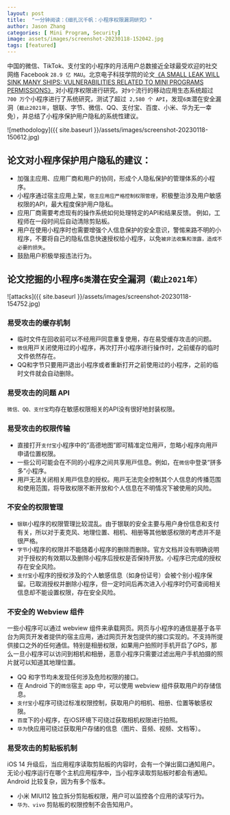 ```yaml
---
layout: post
title:  "一分钟阅读：《细孔沉千帆：小程序权限漏洞研究》"
author: Jason Zhang
categories: [ Mini Program, Security]
image: assets/images/screenshot-20230118-152042.jpg
tags: [featured]
---
```

中国的微信、TikTok、支付宝的小程序的月活用户总数接近全球最受欢迎的社交网络 Facebook `28.9 亿 MAU`。北京电子科技学院的论文[《A SMALL LEAK WILL SINK MANY SHIPS: VULNERABILITIES RELATED TO MINI PROGRAMS PERMISSIONS》][paper1-url] 对小程序权限进行研究。对`9个`流行的移动应用生态系统超过 `700 万`个小程序进行了系统研究，测试了超过` 2,580 个 API`，发现`6类`潜在安全漏洞（`截止2021年`，银联、字节、微信、QQ、支付宝、百度、小米、华为无一幸免），并总结了小程序保护用户隐私的系统性建议。

![methodology]({{ site.baseurl }}/assets/images/screenshot-20230118-150612.jpg)

## 论文对小程序保护用户隐私的建议：
- 加强主应用、应用厂商和用户的协同，形成个人隐私保护的管理体系的小程序。
- 小程序通过宿主应用上架，`宿主应用应严格控制权限管理`，积极整治涉及用户敏感权限的API，最大程度保护用户隐私。 
- 应用厂商需要考虑现有的操作系统如何处理特定的API和结果反馈。 例如，工程师在一段时间后自动清除剪贴板。 
- 用户在使用小程序时也需要增强个人信息保护的安全意识，警惕来路不明的小程序，不要将自己的隐私信息快速授权给小程序，以免`被非法收集和泄露，造成不必要的损失`。 
- 鼓励用户积极举报违法行为。

## 论文挖掘的小程序`6类`潜在安全漏洞`（截止2021年）`
![attacks]({{ site.baseurl }}/assets/images/screenshot-20230118-154752.jpg)

### 易受攻击的缓存机制
- 临时⽂件在回收前可以不经⽤⼾同意重复使⽤，存在易受缓存攻击的问题。
- `微信`⽤⼾关闭使⽤过的⼩程序，再次打开⼩程序进⾏操作时，之前缓存的临时⽂件依然存在。
- QQ和字节只要⽤⼾退出⼩程序或者重新打开之前使⽤过的⼩程序，之前的临时⽂件就会⾃动删除。

### 易受攻击的问题 API
`微信、QQ、支付宝`均存在敏感权限相关的API没有很好地封装权限。


### 易受攻击的权限传输
- 直接打开`⽀付宝`⼩程序中的“⾼德地图”即可精准定位⽤⼾，忽略⼩程序向⽤⼾申请位置权限。
- ⼀些公司可能会在不同的⼩程序之间共享⽤⼾信息。例如，在`微信`中登录“拼多多”⼩程序。
- ⽤⼾⽆法关闭相关⽤⼾信息的授权。⽤⼾⽆法完全控制其个⼈信息的传播范围和使⽤范围，将导致权限不断开放和个⼈信息在不明情况下被使⽤的⻛险。

### 不安全的权限管理
- `银联`小程序的权限管理比较混乱。由于银联的安全主要与用户身份信息和支付有关，所以对于麦克风、地理位置、相机、相册等其他敏感权限的考虑并不是很严格。 
- `字节`小程序的权限并不能随着小程序的删除而删除。官方文档并没有明确说明对于授权的有效期以及删除小程序后授权是否保持开放。小程序已完成的授权存在安全风险。
- `支付宝`小程序的授权涉及的个人敏感信息（如身份证号）会被个别小程序保留。已取消授权并删除小程序，但一定时间后再次进入小程序时仍可查阅相关信息却不能设置权限，存在安全风险。


### 不安全的 Webview 组件
一些小程序可以通过 webview 组件来承载网页。网页与小程序的通信是基于各平台为网页开发者提供的宿主应用，通过网页开发包提供的接口实现的。不支持所提供接口之外的任何通信。特别是相册权限，如果用户拍照时手机开启了GPS，那么一旦小程序可以访问到相机和相册，恶意小程序只需要过滤出用户手机拍摄的照片就可以知道其地理位置。
- QQ 和字节均未发现任何涉及危险权限的接口。 
- 在 Android 下的`微信`宿主 app 中，可以使用 webview 组件获取用户的存储信息。
- `支付宝`小程序可绕过标准权限控制，获取用户的相机、相册、位置等敏感权限。
- `百度`下的小程序，在iOS环境下可绕过获取相机权限进行拍照。 
- `华为`快应用可绕过获取用户存储的信息（图片、音频、视频、文档等）。 

### 易受攻击的剪贴板机制
iOS 14 升级后，当应用程序读取剪贴板的内容时，会有一个弹出窗口通知用户。无论小程序运行在哪个主机应用程序中，当小程序读取剪贴板时都会有通知。Android 比较复杂，因为有多个版本。 
- 小米 MIUI12 独立拆分剪贴板权限，用户可以监控各个应用的读写行为。 
- `华为、vivo` 剪贴板的权限控制不会告知用户。


[paper1-url]: https://arxiv.org/pdf/2205.15202.pdf